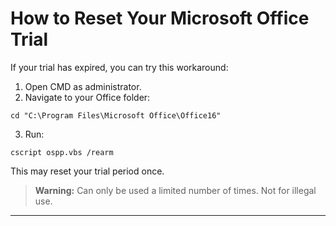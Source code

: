 # How to Reset Your Microsoft Office Trial
If your trial has expired, you can try this workaround:
1. Open CMD as administrator.
2. Navigate to your Office folder:
```
cd "C:\Program Files\Microsoft Office\Office16"
```
3. Run:
```
cscript ospp.vbs /rearm
```
This may reset your trial period once.
> **Warning:** Can only be used a limited number of times. Not for illegal use.
---